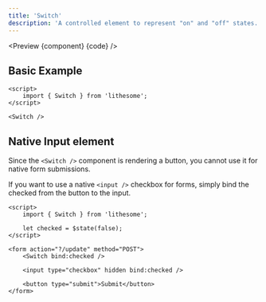 ```yaml
---
title: 'Switch'
description: 'A controlled element to represent "on" and "off" states.'
---
```


<script>
	import {ComponentAPI, Preview} from '$site/index.ts';
	import {api, component, code} from '$ref/switch';
</script>

<Preview {component} {code} />

## Basic Example

```svelte
<script>
	import { Switch } from 'lithesome';
</script>

<Switch />
```

## Native Input element

Since the `<Switch />` component is rendering a button, you cannot use it for native form submissions.

If you want to use a native `<input />` checkbox for forms, simply bind the checked from the button to the input.

```svelte
<script>
	import { Switch } from 'lithesome';

	let checked = $state(false);
</script>

<form action="?/update" method="POST">
	<Switch bind:checked />

	<input type="checkbox" hidden bind:checked />

	<button type="submit">Submit</button>
</form>
```

<ComponentAPI data={api} />
